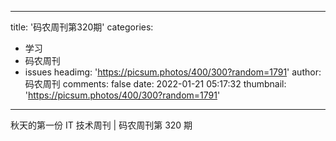 
---
title: '码农周刊第320期'
categories: 
 - 学习
 - 码农周刊
 - issues
headimg: 'https://picsum.photos/400/300?random=1791'
author: 码农周刊
comments: false
date: 2022-01-21 05:17:32
thumbnail: 'https://picsum.photos/400/300?random=1791'
---

<div>   
秋天的第一份 IT 技术周刊 | 码农周刊第 320 期  
</div>
            